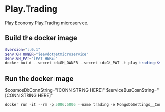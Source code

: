 # Play.Trading
Play Economy Play.Trading microservice.

## Build the docker image
```powershell
$version="1.0.1"
$env:GH_OWNER="jeevdotnetmicroservice"
$env:GH_PAT="[PAT HERE]"
docker build --secret id=GH_OWNER --secret id=GH_PAT -t play.trading:$version .
```

## Run the docker image
$cosmosDbConnString="[CONN STRING HERE]"
$serviceBusConnString="[CONN STRING HERE]"

```powershell
docker run -it --rm -p 5006:5006 --name trading -e MongoDbSettings__ConnectionString=$cosmosDbConnString -e ServiceBusSettings__ConnectionString=$serviceBusConnString -e ServiceSettings__MessageBroker="SERVICEBUS" play.trading:$version
```